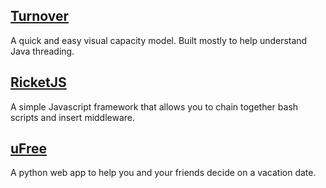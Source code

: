 ## [Turnover](https://github.com/Mac-lp3/turnover)
A quick and easy visual capacity model. Built mostly to help understand Java threading.

## [RicketJS](https://github.com/Mac-lp3/ricketjs)
A simple Javascript framework that allows you to chain together bash scripts and insert middleware.

## [uFree](https://github.com/Mac-lp3/ufree)
A python web app to help you and your friends decide on a vacation date.